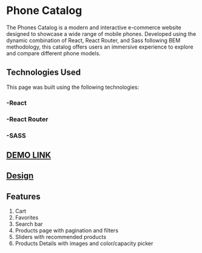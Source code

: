 # Phone Catalog

The Phones Catalog is a modern and interactive e-commerce website designed to showcase a wide range of mobile phones. Developed using the dynamic combination of React, React Router, and Sass following BEM methodology, this catalog offers users an immersive experience to explore and compare different phone models.

## Technologies Used
This page was built using the following technologies:

### -React
### -React Router
### -SASS

## [DEMO LINK](https://zibi95.github.io/react_phone-catalog/#/home)

## [Design](https://www.figma.com/file/uEetgWenSRxk9jgiym6Yzp/Phone-catalog-redesign?type=design&node-id=1-2&mode=design)

## Features
1) Cart
2) Favorites
3) Search bar
4) Products page with pagination and filters
5) Sliders with recommended products
6) Products Details with images and color/capacity picker
